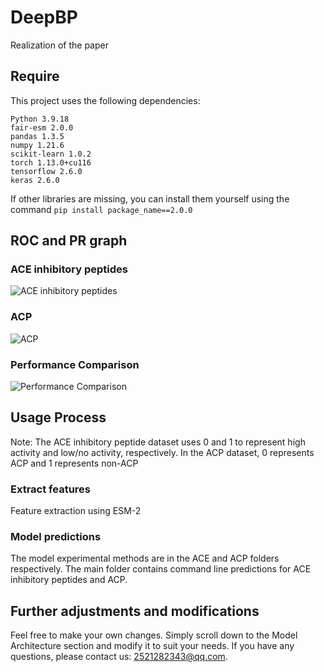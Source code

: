 # DeepBP
Realization of the paper
## Require
This project uses the following dependencies:
```
Python 3.9.18
fair-esm 2.0.0
pandas 1.3.5
numpy 1.21.6
scikit-learn 1.0.2
torch 1.13.0+cu116
tensorflow 2.6.0
keras 2.6.0
```
If other libraries are missing, you can install them yourself using the command `pip install package_name==2.0.0`
## ROC and PR graph
### ACE inhibitory peptides
![ACE inhibitory peptides](https://github.com/Zhou-Jianren/bioactive-peptides/blob/main/image/ACE.jpeg)
### ACP
![ACP](https://github.com/Zhou-Jianren/bioactive-peptides/blob/main/image/ACP.jpeg)
### Performance Comparison
![Performance Comparison](https://github.com/Zhou-Jianren/bioactive-peptides/blob/main/image/polar.jpeg)
## Usage Process
Note: The ACE inhibitory peptide dataset uses 0 and 1 to represent high activity and low/no activity, respectively.
In the ACP dataset, 0 represents ACP and 1 represents non-ACP
### Extract features
Feature extraction using ESM-2
### Model predictions
The model experimental methods are in the ACE and ACP folders respectively. The main folder contains command line predictions for ACE inhibitory peptides and ACP.
## Further adjustments and modifications
Feel free to make your own changes. Simply scroll down to the Model Architecture section and modify it to suit your needs.
If you have any questions, please contact us: 2521282343@qq.com.
